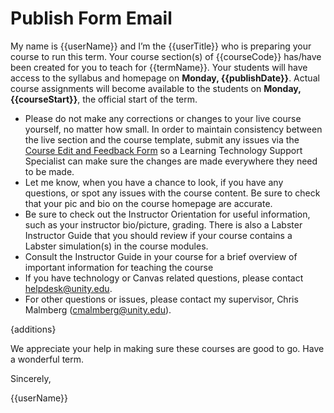 # Publish Form Email
<p>My name is {{userName}} and I’m the {{userTitle}} who is preparing your course to run
            this term.
            Your course section(s) of {{courseCode}} has/have been created for you to teach
            for {{termName}}. Your students will
            have access to the syllabus and homepage on <strong>Monday, {{publishDate}}</strong>.
            Actual course assignments will become available to the students
            on <strong>Monday, {{courseStart}}</strong>,
            the official start of the term.</p>
        <ul>
            <li>Please do not make any corrections or changes to your live course yourself, no matter how small. In
                order to maintain consistency between the live section and the course template,
                submit any issues via the <a href='https://docs.google.com/forms/d/e/1FAIpQLSeybl9b-xk-pL1bsWX7x9esQYoHHyi3rPPOq75mK4Q4n4b5tQ/viewform'>Course Edit and Feedback Form</a> so a Learning Technology Support Specialist can
                make sure the changes are made everywhere they need to be made.
            </li>
            <li>Let me know, when you have a chance to look, if you have any questions, or spot any issues with the
                course content. Be sure to check that your pic and bio on the course homepage are accurate.
            </li>
            <li>Be sure to check out the Instructor Orientation for useful information, such as your instructor
                bio/picture, grading. There is also a Labster Instructor Guide that you should review if your course
                contains a Labster simulation(s) in the course modules.
            </li>
            <li>Consult the Instructor Guide in your course for a brief overview of important information for teaching
                the course
            </li>
            <li>If you have technology or Canvas related questions, please contact <a
                href='mailto:helpdesk@unity.edu'>helpdesk@unity.edu</a>.
            </li>
            <li>For other questions or issues, please contact my supervisor, Chris Malmberg (<a
                href='mailto:cmalmberg@unity.edu'>cmalmberg@unity.edu</a>).
            </li>
        </ul>
        {additions}
        <p>We appreciate your help in making sure these courses are good to go. Have a wonderful term.</p>
        <p>Sincerely,</p>
        <p>{{userName}}</p>

